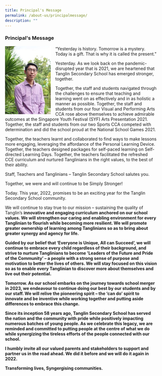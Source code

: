 ```yaml
---
title: Principal's Message
permalink: /about-us/principalmessage/
description: ""
---
```


### Principal's Message <br>


<img src="/images/Tanglin%20Principal.jpg" style= "width: 30%; margin-right:15px;" align = "left">
“Yesterday is history. Tomorrow is a mystery. Today is a gift. That is why it is called the present.”

Yesterday. As we look back on the pandemic-disrupted year that is 2021, we are heartened that Tanglin Secondary School has emerged stronger, together.

Together, the staff and students navigated through the challenges to ensure that teaching and learning went on as effectively and in as holistic a manner as possible. Together, the staff and students from our four Visual and Performing Arts CCA rose above themselves to achieve admirable outcomes at the Singapore Youth Festival (SYF) Arts Presentation 2021. Together, the staff and students from our two Sports CCA competed with determination and did the school proud at the National School Games 2021.

Together, the teachers learnt and collaborated to find ways to make lessons more engaging, leveraging the affordance of the Personal Learning Device. Together, the teachers designed packages for self-paced learning on Self-directed Learning Days. Together, the teachers facilitated the refreshed CCE curriculum and nurtured Tanglinians in the right values, to the best of their ability.      

Staff, Teachers and Tanglinians – Tanglin Secondary School salutes you.

Together, we were and will continue to be Simply Stronger!

Today. This year, 2022, promises to be an exciting year for the Tanglin Secondary School community.

We will continue to stay true to our mission – sustaining the quality of Tanglin’s <b>innovative and engaging curriculum anchored on our school values<b>. We will strengthen our caring and enabling environment for every Tanglinian to flourish while becoming more resilient. We will promote greater ownership of learning among Tanglinians so as to bring about greater synergy and agency for life.

Guided by our belief that <b>‘Everyone is Unique, All can Succeed’<b>, we will continue to embrace every child regardless of their background, and strive to nurture Tanglinians to become <b>'Leaders of the Future and Pride of the Community’<b> – a people with a strong sense of purpose and motivation to better the lives of others. We will stay focused on this vision so as to enable every Tanglinian to discover more about themselves and live out their potential.

Tomorrow. As our school embarks on the journey towards school merger in 2023, we endeavour to continue doing our best by our students and by our staff. We will relive the pioneering spirit – the ‘can do’ spirit to innovate and be inventive while working together and putting aside differences to embrace this change.

Since its inception 58 years ago, Tanglin Secondary School has served the nation and the community with pride while positively impacting numerous batches of young people. As we celebrate this legacy, we are reminded and committed to putting people at the centre of what we do while synergizing the tireless efforts of the people connected with our school.

I humbly invite all our valued parents and stakeholders to support and partner us in the road ahead. We did it before and we will do it again in 2022.

<b>T<b>ransforming lives, <b>S<b>yngergising communities.